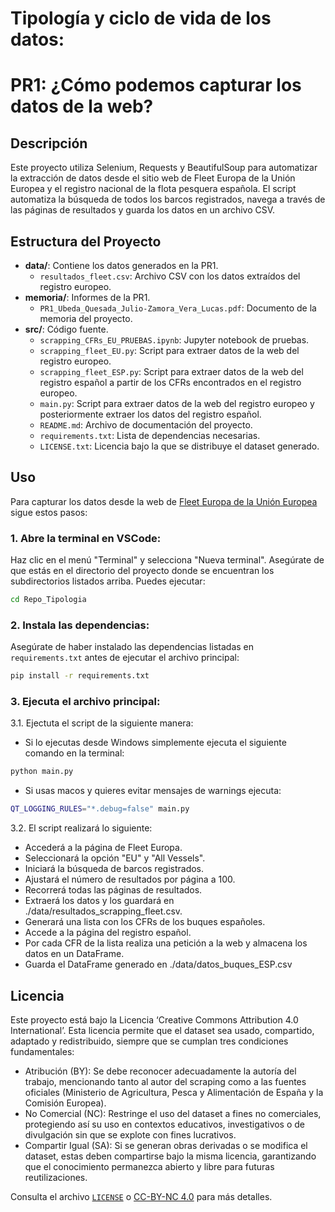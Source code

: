 # Tipología y ciclo de vida de los datos: 
# PR1: ¿Cómo podemos capturar los datos de la web?

## Descripción 

Este proyecto utiliza Selenium, Requests y BeautifulSoup para automatizar la extracción de datos desde el sitio web de Fleet Europa de la Unión Europea y el registro nacional de la flota pesquera española. El script automatiza la búsqueda de todos los barcos registrados, navega a través de las páginas de resultados y guarda los datos en un archivo CSV.

## Estructura del Proyecto

- **data/**: Contiene los datos generados en la PR1.
  - `resultados_fleet.csv`: Archivo CSV con los datos extraídos del registro europeo.
- **memoria/**: Informes de la PR1.
  - `PR1_Ubeda_Quesada_Julio-Zamora_Vera_Lucas.pdf`: Documento de la memoria del proyecto.
- **src/**: Código fuente.
  - `scrapping_CFRs_EU_PRUEBAS.ipynb`: Jupyter notebook de pruebas.
  - `scrapping_fleet_EU.py`: Script para extraer datos de la web del registro europeo.
  - `scrapping_fleet_ESP.py`: Script para extraer datos de la web del registro español a partir de los CFRs encontrados en el registro europeo.
  - `main.py`: Script para extraer datos de la web del registro europeo y posteriormente extraer los datos del registro español.
  - `README.md`: Archivo de documentación del proyecto.
  - `requirements.txt`: Lista de dependencias necesarias.
  - `LICENSE.txt`: Licencia bajo la que se distribuye el dataset generado.

## Uso

Para capturar los datos desde la web de [Fleet Europa de la Unión Europea]("https://webgate.ec.europa.eu/fleet-europa/search_en") sigue estos pasos:

### 1.  Abre la terminal en VSCode:
Haz clic en el menú "Terminal" y selecciona "Nueva terminal".
Asegúrate de que estás en el directorio del proyecto donde se encuentran los subdirectorios listados arriba.
Puedes ejecutar: 
```bash
cd Repo_Tipologia
```
### 2. Instala las dependencias:
Asegúrate de haber instalado las dependencias listadas en `requirements.txt` antes de ejecutar el archivo principal:
```bash
pip install -r requirements.txt
```
### 3. Ejecuta el archivo principal:

3.1. Ejectuta el script de la siguiente manera:

- Si lo ejecutas desde Windows simplemente ejecuta el siguiente comando en la terminal: 
```bash
python main.py
```
- Si usas macos y quieres evitar mensajes de warnings ejecuta: 
```bash
QT_LOGGING_RULES="*.debug=false" main.py
```

3.2. El script realizará lo siguiente:

- Accederá a la página de Fleet Europa.
- Seleccionará la opción "EU" y "All Vessels".
- Iniciará la búsqueda de barcos registrados.
- Ajustará el número de resultados por página a 100.
- Recorrerá todas las páginas de resultados.
- Extraerá los datos y los guardará en ./data/resultados_scrapping_fleet.csv.
- Generará una lista con los CFRs de los buques españoles.
- Accede a la página del registro español.
- Por cada CFR de la lista realiza una petición a la web y almacena los datos en un DataFrame.
- Guarda el DataFrame generado en ./data/datos_buques_ESP.csv

## Licencia

Este proyecto está bajo la Licencia ‘Creative Commons Attribution 4.0 International’. Esta licencia permite que el dataset sea usado, compartido, adaptado y redistribuido, siempre que se cumplan tres condiciones fundamentales:
- Atribución (BY): Se debe reconocer adecuadamente la autoría del trabajo, mencionando tanto al autor del scraping como a las fuentes oficiales (Ministerio de Agricultura, Pesca y Alimentación de España y la Comisión Europea).
- No Comercial (NC): Restringe el uso del dataset a fines no comerciales, protegiendo así su uso en contextos educativos, investigativos o de divulgación sin que se explote con fines lucrativos.
- Compartir Igual (SA): Si se generan obras derivadas o se modifica el dataset, estas deben compartirse bajo la misma licencia, garantizando que el conocimiento permanezca abierto y libre para futuras reutilizaciones.
 
Consulta el archivo [`LICENSE`](./LICENSE.txt) o [CC-BY-NC 4.0](https://creativecommons.org/licenses/by-nc/4.0/) para más detalles.

